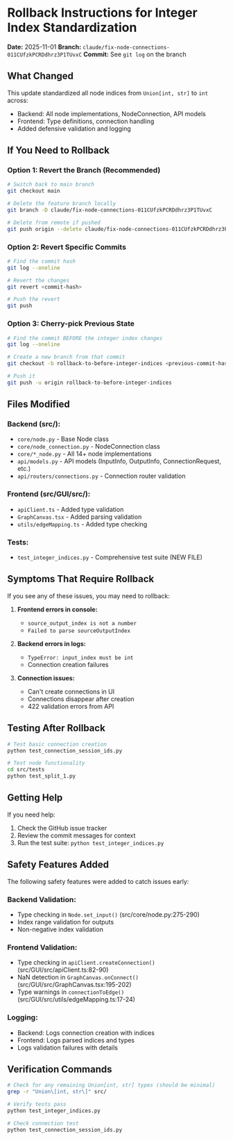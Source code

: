 # Rollback Instructions for Integer Index Standardization

**Date:** 2025-11-01
**Branch:** `claude/fix-node-connections-011CUfzkPCRDdhrz3P1TUvxC`
**Commit:** See `git log` on the branch

## What Changed

This update standardized all node indices from `Union[int, str]` to `int` across:
- Backend: All node implementations, NodeConnection, API models
- Frontend: Type definitions, connection handling
- Added defensive validation and logging

## If You Need to Rollback

### Option 1: Revert the Branch (Recommended)

```bash
# Switch back to main branch
git checkout main

# Delete the feature branch locally
git branch -D claude/fix-node-connections-011CUfzkPCRDdhrz3P1TUvxC

# Delete from remote if pushed
git push origin --delete claude/fix-node-connections-011CUfzkPCRDdhrz3P1TUvxC
```

### Option 2: Revert Specific Commits

```bash
# Find the commit hash
git log --oneline

# Revert the changes
git revert <commit-hash>

# Push the revert
git push
```

### Option 3: Cherry-pick Previous State

```bash
# Find the commit BEFORE the integer index changes
git log --oneline

# Create a new branch from that commit
git checkout -b rollback-to-before-integer-indices <previous-commit-hash>

# Push it
git push -u origin rollback-to-before-integer-indices
```

## Files Modified

### Backend (src/):
- `core/node.py` - Base Node class
- `core/node_connection.py` - NodeConnection class
- `core/*_node.py` - All 14+ node implementations
- `api/models.py` - API models (InputInfo, OutputInfo, ConnectionRequest, etc.)
- `api/routers/connections.py` - Connection router validation

### Frontend (src/GUI/src/):
- `apiClient.ts` - Added type validation
- `GraphCanvas.tsx` - Added parsing validation
- `utils/edgeMapping.ts` - Added type checking

### Tests:
- `test_integer_indices.py` - Comprehensive test suite (NEW FILE)

## Symptoms That Require Rollback

If you see any of these issues, you may need to rollback:

1. **Frontend errors in console:**
   - `source_output_index is not a number`
   - `Failed to parse sourceOutputIndex`

2. **Backend errors in logs:**
   - `TypeError: input_index must be int`
   - Connection creation failures

3. **Connection issues:**
   - Can't create connections in UI
   - Connections disappear after creation
   - 422 validation errors from API

## Testing After Rollback

```bash
# Test basic connection creation
python test_connection_session_ids.py

# Test node functionality
cd src/tests
python test_split_1.py
```

## Getting Help

If you need help:
1. Check the GitHub issue tracker
2. Review the commit messages for context
3. Run the test suite: `python test_integer_indices.py`

## Safety Features Added

The following safety features were added to catch issues early:

### Backend Validation:
- Type checking in `Node.set_input()` (src/core/node.py:275-290)
- Index range validation for outputs
- Non-negative index validation

### Frontend Validation:
- Type checking in `apiClient.createConnection()` (src/GUI/src/apiClient.ts:82-90)
- NaN detection in `GraphCanvas.onConnect()` (src/GUI/src/GraphCanvas.tsx:195-202)
- Type warnings in `connectionToEdge()` (src/GUI/src/utils/edgeMapping.ts:17-24)

### Logging:
- Backend: Logs connection creation with indices
- Frontend: Logs parsed indices and types
- Logs validation failures with details

## Verification Commands

```bash
# Check for any remaining Union[int, str] types (should be minimal)
grep -r "Union\[int, str\]" src/

# Verify tests pass
python test_integer_indices.py

# Check connection test
python test_connection_session_ids.py
```
